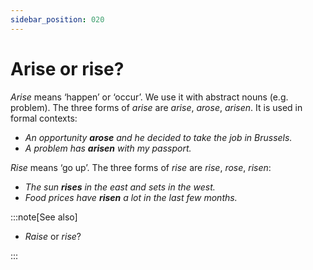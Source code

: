 ```yaml
---
sidebar_position: 020
---
```


# Arise or rise?

*Arise* means ‘happen’ or ‘occur’. We use it with abstract nouns (e.g. problem). The three forms of *arise* are *arise*, *arose*, *arisen*. It is used in formal contexts:

- *An opportunity **arose** and he decided to take the job in Brussels.*
- *A problem has **arisen** with my passport.*

*Rise* means ‘go up’. The three forms of *rise* are *rise*, *rose*, *risen*:

- *The sun **rises** in the east and sets in the west.*
- *Food prices have **risen** a lot in the last few months.*

:::note[See also]

- *Raise* or *rise*?

:::
